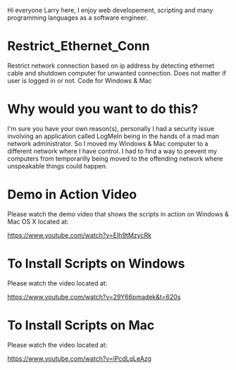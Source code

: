 Hi everyone Larry here,
I enjoy web developement, scripting and many programming languages as a software engineer. 
# Restrict_Ethernet_Conn
Restrict network connection based on ip address by detecting ethernet cable and shutdown computer for unwanted connection. Does not matter if user is logged in or not.  Code for Windows &amp; Mac
# Why would you want to do this?
I'm sure you have your own reason(s), personally I had a security issue involving an application called LogMeIn being in the hands of a mad man network administrator.  So I moved my Windows & Mac computer to a different network where I have control.  I had to find a way to prevent my computers from temporarilly being moved to the offending network where unspeakable things could happen.
# Demo in Action Video
Please watch the demo video that shows the scripts in action on Windows &amp; Mac OS X located at:

https://www.youtube.com/watch?v=EIh9tMzycRk
# To Install Scripts on Windows
Please watch the video located at:

https://www.youtube.com/watch?v=29Y66pmadek&t=620s
# To Install Scripts on Mac
Please watch the video located at:

https://www.youtube.com/watch?v=lPcdLqLeAzg
